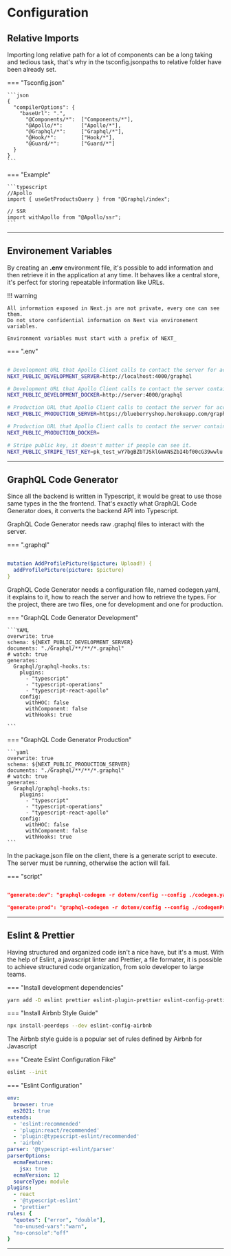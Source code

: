 # Configuration

## Relative Imports

Importing long relative path for a lot of components can be a long taking and tedious task, that's why in the tsconfig.jsonpaths to relative folder have been already set.

=== "Tsconfig.json"

    ```json
    {
      "compilerOptions": {
        "baseUrl": ".",
          "@Components/*":  ["Components/*"],
          "@Apollo/*":      ["Apollo/*"],
          "@Graphql/*":     ["Graphql/*"],
          "@Hook/*":        ["Hook/*"],
          "@Guard/*":       ["Guard/*"]
      }
    }
    ```

=== "Example"

    ```typescript
    //Apollo
    import { useGetProductsQuery } from "@Graphql/index";

    // SSR
    import withApollo from "@Apollo/ssr";
    ```

<hr/>

## Environement Variables

By creating an <b>.env</b> environment file, it's possible to add information and then retrieve it in the application at any time.
It behaves like a central store, it's perfect for storing repeatable information like URLs.

!!! warning

    All information exposed in Next.js are not private, every one can see them.
    Do not store confidential information on Next via environement variables.

    Environment variables must start with a prefix of NEXT_

=== ".env"

```sh

# Development URL that Apollo Client calls to contact the server for accessing GraphQL
NEXT_PUBLIC_DEVELOPMENT_SERVER=http://localhost:4000/graphql

# Development URL that Apollo Client calls to contact the server container for accessing GraphQL
NEXT_PUBLIC_DEVELOPMENT_DOCKER=http://server:4000/graphql

# Production URL that Apollo Client calls to contact the server for accessing GraphQL
NEXT_PUBLIC_PRODUCTION_SERVER=https://blueberryshop.herokuapp.com/graphql

# Production URL that Apollo Client calls to contact the server container for accessing GraphQL
NEXT_PUBLIC_PRODUCTION_DOCKER=

# Stripe public key, it doesn't matter if people can see it.
NEXT_PUBLIC_STRIPE_TEST_KEY=pk_test_wY7bgBZbTJSklGmANSZbI4bf00cG39wwlu

```

<hr/>

## GraphQL Code Generator

Since all the backend is written in Typescript, it would be great to use those same types in the the frontend. That's exactly what GraphQL Code Generator does, it converts the backend API into Typescript.

GraphQL Code Generator needs raw .graphql files to interact with the server.

=== ".graphql"

```YAML

mutation AddProfilePicture($picture: Upload!) {
  addProfilePicture(picture: $picture)
}
```

GraphQL Code Generator needs a configuration file, named codegen.yaml, it explains to it, how to reach the server and how to retrieve the types. For the project, there are two files, one for development and one for production.

=== "GraphQL Code Generator Development"

    ```YAML
    overwrite: true
    schema: ${NEXT_PUBLIC_DEVELOPMENT_SERVER}
    documents: "./Graphql/**/**/*.graphql"
    # watch: true
    generates:
      Graphql/graphql-hooks.ts:
        plugins:
          - "typescript"
          - "typescript-operations"
          - "typescript-react-apollo"
        config:
          withHOC: false
          withComponent: false
          withHooks: true

    ```

=== "GraphQL Code Generator Production"

    ```yaml
    overwrite: true
    schema: ${NEXT_PUBLIC_PRODUCTION_SERVER}
    documents: "./Graphql/**/**/*.graphql"
    # watch: true
    generates:
      Graphql/graphql-hooks.ts:
        plugins:
          - "typescript"
          - "typescript-operations"
          - "typescript-react-apollo"
        config:
          withHOC: false
          withComponent: false
          withHooks: true
    ```

In the package.json file on the client, there is a generate script to execute. The server must be running, otherwise the action will fail.

=== "script"

```json

"generate:dev": "graphql-codegen -r dotenv/config --config ./codegen.yaml",

"generate:prod": "graphql-codegen -r dotenv/config --config ./codegenProd.yaml",

```

<hr/>

## Eslint & Prettier

Having structured and organized code isn't a nice have, but it's a must. With the help of Eslint, a javascript linter and Prettier, a file formater, it is possible to achieve structured code organization, from solo developer to large teams.


=== "Install development dependencies"
```bash
yarn add -D eslint prettier eslint-plugin-prettier eslint-config-prettier eslint-plugin-node eslint-config-node
```


=== "Install Airbnb Style Guide"
```bash
npx install-peerdeps --dev eslint-config-airbnb
```
The Airbnb style guide is a popular set of rules defined by Airbnb for Javascript

=== "Create Eslint Configuration Fike"
```bash
eslint --init
```


=== "Eslint Configuration"
```yaml
env:
  browser: true
  es2021: true
extends:
  - 'eslint:recommended'
  - 'plugin:react/recommended'
  - 'plugin:@typescript-eslint/recommended'
  - 'airbnb'
parser: '@typescript-eslint/parser'
parserOptions:
  ecmaFeatures:
    jsx: true
  ecmaVersion: 12
  sourceType: module
plugins:
  - react
  - '@typescript-eslint'
  - "prettier"
rules: {
  "quotes": ["error", "double"],
  "no-unused-vars":"warn",
  "no-console":"off"
}
```

<hr/>
